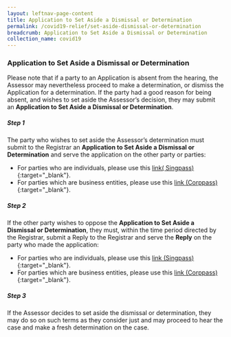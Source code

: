 ```yaml
---
layout: leftnav-page-content
title: Application to Set Aside a Dismissal or Determination
permalink: /covid19-relief/set-aside-dismissal-or-determination
breadcrumb: Application to Set Aside a Dismissal or Determination
collection_name: covid19
---
```

### Application to Set Aside a Dismissal or Determination ###

Please note that if a party to an Application is absent from the hearing, the Assessor may nevertheless proceed to make a determination, or dismiss the Application for a determination. If the party had a good reason for being absent, and wishes to set aside the Assessor’s decision, they may submit an <b>Application to Set Aside a Dismissal or Determination</b>.

##### Step 1 #####
The party who wishes to set aside the Assessor’s determination must submit to the Registrar an <b>Application to Set Aside a Dismissal or Determination</b> and serve the application on the other party or parties:

* For parties who are individuals, please use this [link( Singpass)](https://go.gov.sg/set-aside-determination-singpass){:target="_blank"}.
* For parties which are business entities, please use this [link (Corppass)](https://go.gov.sg/set-aside-determination-corppass){:target="_blank"}.


##### Step 2 #####
If the other party wishes to oppose the <b>Application to Set Aside a Dismissal or Determination</b>, they must, within the time period directed by the Registrar, submit a Reply to the Registrar and serve the <b>Reply</b> on the party who made the application:

* For parties who are individuals, please use this [link (Singpass)](https://go.gov.sg/reply-to-set-aside-determination-singpass){:target="_blank"}.
* For parties which are business entities, please use this [link (Corppass)](https://go.gov.sg/reply-to-set-aside-determination-corppass){:target="_blank"}.

##### Step 3 #####
If the Assessor decides to set aside the dismissal or determination, they may do so on such terms as they consider just and may proceed to hear the case and make a fresh determination on the case.

